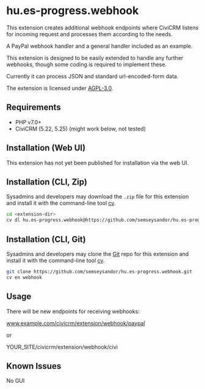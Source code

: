 # hu.es-progress.webhook

This extension creates additional webhook endpoints where CiviCRM listens for incoming request and processes them according to the needs.

A PayPal webhook handler and a general handler included as an example.

This extension is designed to be easily extended to handle any further webhooks, though some coding is required to implement these.

Currently it can process JSON and standard url-encoded-form data.

The extension is licensed under [AGPL-3.0](LICENSE.txt).

## Requirements

* PHP v7.0+
* CiviCRM (5.22, 5.25) (might work below, not tested)

## Installation (Web UI)

This extension has not yet been published for installation via the web UI.

## Installation (CLI, Zip)

Sysadmins and developers may download the `.zip` file for this extension and
install it with the command-line tool [cv](https://github.com/civicrm/cv).

```bash
cd <extension-dir>
cv dl hu.es-progress.webhook@https://github.com/semseysandor/hu.es-progress.webhook/archive/master.zip
```

## Installation (CLI, Git)

Sysadmins and developers may clone the [Git](https://en.wikipedia.org/wiki/Git) repo for this extension and
install it with the command-line tool [cv](https://github.com/civicrm/cv).

```bash
git clone https://github.com/semseysandor/hu.es-progress.webhook.git
cv en webhook
```

## Usage

There will be new endpoints for receiving webhooks:

www.example.com/civicrm/extension/webhook/paypal

or

YOUR_SITE/civicrm/extension/webhook/civi

## Known Issues

No GUI
